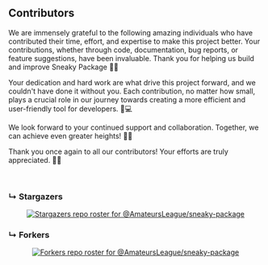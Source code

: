 ## Contributors
We are immensely grateful to the following amazing individuals who have contributed their time, effort, and expertise to make this project better. Your contributions, whether through code, documentation, bug reports, or feature suggestions, have been invaluable. Thank you for helping us build and improve Sneaky Package 🌟✨   

Your dedication and hard work are what drive this project forward, and we couldn't have done it without you. Each contribution, no matter how small, plays a crucial role in our journey towards creating a more efficient and user-friendly tool for developers. 🙌💻

We look forward to your continued support and collaboration. Together, we can achieve even greater heights! 🚀🌐

Thank you once again to all our contributors! Your efforts are truly appreciated. 💖👏

<!-- readme: contributors -start -->
<!-- readme: contributors -end -->

<br>

### &#8627; Stargazers

<div align='center'>

<a href="https://github.com/AmateursLeague/sneaky-package/stargazers" target="_blank">
<img align="center" src="https://reporoster.com/stars/dark/AmateursLeague/sneaky-package" alt="Stargazers repo roster for @AmateursLeague/sneaky-package" />
</a>    

</div>

### &#8627; Forkers
<div align='center'>

<a href="https://github.com/AmateursLeague/sneaky-package/network/members" target="_blank">
<img align="center" src="https://reporoster.com/forks/dark/AmateursLeague/sneaky-package" alt="Forkers repo roster for @AmateursLeague/sneaky-package" />
</a>

</div>
